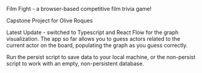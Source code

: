Film Fight - a browser-based competitive film trivia game!


Capstone Project for Olive Roques

Latest Update - switched to Typescript and React Flow for the graph visualization. The app so far allows you to guess actors related to the current actor on the board, populating the graph as you guess correctly.

Run the persist script to save data to your local machine, or the non-persist script to work with an empty, non-persistent database.
